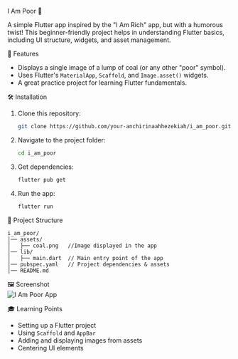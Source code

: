  I Am Poor 💸  

A simple Flutter app inspired by the "I Am Rich" app, but with a humorous twist! This beginner-friendly project helps in understanding Flutter basics, including UI structure, widgets, and asset management.  

 📱 Features  
- Displays a single image of a lump of coal (or any other "poor" symbol).  
- Uses Flutter's `MaterialApp`, `Scaffold`, and `Image.asset()` widgets.  
- A great practice project for learning Flutter fundamentals.  

 🛠️ Installation  
1. Clone this repository:  
   ```bash
   git clone https://github.com/your-anchirinaahhezekiah/i_am_poor.git
   ```
2. Navigate to the project folder:  
   ```bash
   cd i_am_poor
   ```
3. Get dependencies:  
   ```bash
   flutter pub get
   ```
4. Run the app:  
   ```bash
   flutter run
   ```

📂 Project Structure  
```
i_am_poor/
│── assets/
│   ├── coal.png   //Image displayed in the app
│── lib/
│   ├── main.dart  // Main entry point of the app
│── pubspec.yaml   // Project dependencies & assets
│── README.md
```

 🖼️ Screenshot  
![I Am Poor App](assets/coal.png)  

🎓 Learning Points  
- Setting up a Flutter project  
- Using `Scaffold` and `AppBar`  
- Adding and displaying images from assets  
- Centering UI elements  


